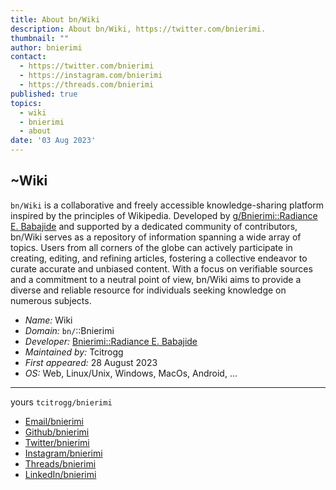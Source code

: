```yaml
---
title: About bn/Wiki
description: About bn/Wiki, https://twitter.com/bnierimi.
thumbnail: ""
author: bnierimi
contact:
  - https://twitter.com/bnierimi
  - https://instagram.com/bnierimi
  - https://threads.com/bnierimi
published: true
topics:
  - wiki
  - bnierimi
  - about
date: '03 Aug 2023'
---
```


## ~Wiki
`bn/Wiki` is a collaborative and freely accessible knowledge-sharing platform inspired by the principles of Wikipedia. Developed by [g/Bnierimi::Radiance E. Babajide](https://bnierimi.vercel.app) and supported by a dedicated community of contributors, bn/Wiki serves as a repository of information spanning a wide array of topics. Users from all corners of the globe can actively participate in creating, editing, and refining articles, fostering a collective endeavor to curate accurate and unbiased content. With a focus on verifiable sources and a commitment to a neutral point of view, bn/Wiki aims to provide a diverse and reliable resource for individuals seeking knowledge on numerous subjects.

- *Name:* Wiki
- *Domain:* `bn/`::Bnierimi
- *Developer:* [Bnierimi::Radiance E. Babajide](https://bnierimi.vercel.app)
- *Maintained by:* Tcitrogg
- *First appeared:* 28 August 2023
- *OS:* Web, Linux/Unix, Windows, MacOs, Android, ...
<!-- - *Preview release:* 01.12.0b8 / 18 July 2023; -->
<!-- - *Typing discipline:* Duck, static, strong typing -->

---
yours `tcitrogg/bnierimi`
- [Email/bnierimi](mailto:bnierimi@gmail.com)
- [Github/bnierimi](https://github.com/bnierimi)
- [Twitter/bnierimi](https://twitter.com/bnierimi)
- [Instagram/bnierimi](https://instagram.com/bnierimi)
- [Threads/bnierimi](https://threads.com/bnierimi)
- [LinkedIn/bnierimi](https://www.linkedin.com/in/bnierimi)

